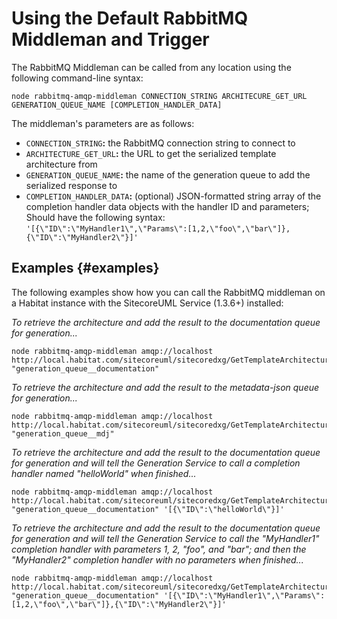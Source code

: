 # Using the Default RabbitMQ Middleman and Trigger

The RabbitMQ Middleman can be called from any location using the following command-line syntax:

```text
node rabbitmq-amqp-middleman CONNECTION_STRING ARCHITECURE_GET_URL GENERATION_QUEUE_NAME [COMPLETION_HANDLER_DATA]
```

The middleman's parameters are as follows:

* `CONNECTION_STRING`**:** the RabbitMQ connection string to connect to
* `ARCHITECTURE_GET_URL`**:** the URL to get the serialized template architecture from
* `GENERATION_QUEUE_NAME`**:** the name of the generation queue to add the serialized response to
* `COMPLETION_HANDLER_DATA`**:** \(optional\) JSON-formatted string array of the completion handler data objects with the handler ID and parameters; Should have the following syntax: `'[{\"ID\":\"MyHandler1\",\"Params\":[1,2,\"foo\",\"bar\"]},{\"ID\":\"MyHandler2\"}]'`

## Examples {#examples}

The following examples show how you can call the RabbitMQ middleman on a Habitat instance with the SitecoreUML Service \(1.3.6+\) installed:

_To retrieve the architecture and add the result to the documentation queue for generation..._

```text
node rabbitmq-amqp-middleman amqp://localhost http://local.habitat.com/sitecoreuml/sitecoredxg/GetTemplateArchitecture "generation_queue__documentation"
```

_To retrieve the architecture and add the result to the metadata-json queue for generation..._

```text
node rabbitmq-amqp-middleman amqp://localhost http://local.habitat.com/sitecoreuml/sitecoredxg/GetTemplateArchitecture "generation_queue__mdj"
```

_To retrieve the architecture and add the result to the documentation queue for generation and will tell the Generation Service to call a completion handler named "helloWorld" when finished..._

```text
node rabbitmq-amqp-middleman amqp://localhost http://local.habitat.com/sitecoreuml/sitecoredxg/GetTemplateArchitecture "generation_queue__documentation" '[{\"ID\":\"helloWorld\"}]'
```

_To retrieve the architecture and add the result to the documentation queue for generation and will tell the Generation Service to call the "MyHandler1" completion handler with parameters 1, 2, "foo", and "bar"; and then the "MyHandler2" completion handler with no parameters when finished..._

```text
node rabbitmq-amqp-middleman amqp://localhost http://local.habitat.com/sitecoreuml/sitecoredxg/GetTemplateArchitecture "generation_queue__documentation" '[{\"ID\":\"MyHandler1\",\"Params\":[1,2,\"foo\",\"bar\"]},{\"ID\":\"MyHandler2\"}]'
```

[    
](https://zkniebel.gitbooks.io/sitecoredxg/content/architecture/architecture-overview.html)

